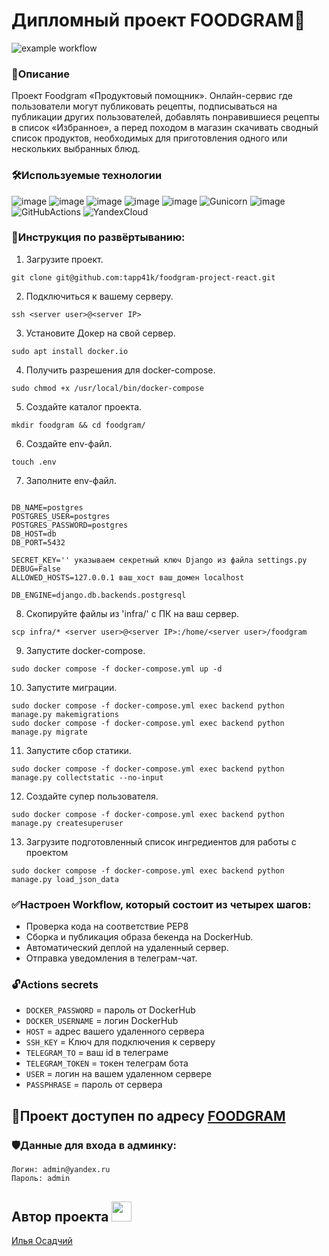 # Дипломный проект FOODGRAM🍔 
![example workflow](https://github.com/tapp41k/foodgram-project-react/actions/workflows/main.yml/badge.svg)
### 📖Описание
Проект Foodgram «Продуктовый помощник». Онлайн-сервис где пользователи могут публиковать рецепты, подписываться на публикации других пользователей, добавлять понравившиеся рецепты в список «Избранное», а перед походом в магазин скачивать сводный список продуктов, необходимых для приготовления одного или нескольких выбранных блюд.
### 🛠️Используемые технологии
![image](https://img.shields.io/badge/Python-FFD43B?style=for-the-badge&logo=python&logoColor=blue)
![image](https://img.shields.io/badge/Django-092E20?style=for-the-badge&logo=django&logoColor=green)
![image](https://img.shields.io/badge/django%20rest-ff1709?style=for-the-badge&logo=django&logoColor=white)
![image](https://img.shields.io/badge/Docker-2CA5E0?style=for-the-badge&logo=docker&logoColor=white)
![image](https://img.shields.io/badge/Nginx-009639?style=for-the-badge&logo=nginx&logoColor=white)
![Gunicorn](https://img.shields.io/badge/gunicorn-%298729.svg?style=for-the-badge&logo=gunicorn&logoColor=white)
![image](https://img.shields.io/badge/PostgreSQL-316192?style=for-the-badge&logo=postgresql&logoColor=white)
![GitHubActions](https://img.shields.io/badge/GitHub_Actions-black?style=for-the-badge&logo=github-actions&logoColor=white)
![YandexCloud](https://img.shields.io/badge/Yandex_Cloud-FFD43B?style=for-the-badge&logo=yandex-cloud&logoColor=white)
### 📝Инструкция по развёртыванию:
1. Загрузите проект.
```
git clone git@github.com:tapp41k/foodgram-project-react.git
```
2. Подключиться к вашему серверу.
```
ssh <server user>@<server IP>
```
3. Установите Докер на свой сервер.
```
sudo apt install docker.io
```
4. Получить разрешения для docker-compose.
```
sudo chmod +x /usr/local/bin/docker-compose
```
5. Создайте каталог проекта.
```
mkdir foodgram && cd foodgram/
```
6. Создайте env-файл.
```
touch .env
```
7. Заполните env-файл.
```

DB_NAME=postgres
POSTGRES_USER=postgres
POSTGRES_PASSWORD=postgres
DB_HOST=db
DB_PORT=5432

SECRET_KEY='' указываем секретный ключ Django из файла settings.py
DEBUG=False
ALLOWED_HOSTS=127.0.0.1 ваш_хост ваш_домен localhost

DB_ENGINE=django.db.backends.postgresql

```
8. Скопируйте файлы из 'infra/' с ПК на ваш сервер.
```
scp infra/* <server user>@<server IP>:/home/<server user>/foodgram
```
9. Запустите docker-compose.
```
sudo docker compose -f docker-compose.yml up -d
```
10. Запустите миграции.
```
sudo docker compose -f docker-compose.yml exec backend python manage.py makemigrations
sudo docker compose -f docker-compose.yml exec backend python manage.py migrate
```
11. Запустите сбор статики.
```
sudo docker compose -f docker-compose.yml exec backend python manage.py collectstatic --no-input
```
12. Создайте супер пользователя.
```
sudo docker compose -f docker-compose.yml exec backend python manage.py createsuperuser
```
13. Загрузите подготовленный список ингредиентов для работы с проектом
```
sudo docker compose -f docker-compose.yml exec backend python manage.py load_json_data
```

### ✅Настроен Workflow, который состоит из четырех шагов:
- Проверка кода на соответствие PEP8
- Сборка и публикация образа бекенда на DockerHub.
- Автоматический деплой на удаленный сервер.
- Отправка уведомления в телеграм-чат.

### 🔓Actions secrets
- `DOCKER_PASSWORD` = пароль от DockerHub
- `DOCKER_USERNAME` = логин DockerHub
- `HOST` = адрес вашего удаленного сервера
- `SSH_KEY` = Ключ для подключения к серверу
- `TELEGRAM_TO` = ваш id в телеграме
- `TELEGRAM_TOKEN` = токен телеграм бота
- `USER` = логин на вашем удаленном сервере
- `PASSPHRASE` = пароль от сервера

<h2>🚀Проект доступен по адресу 
<a href="https://foodgramn1.sytes.net/" target="_blank">FOODGRAM</a></h2>

### 🛡️Данные для входа в админку:
```
Логин: admin@yandex.ru
Пароль: admin
```
<h2> Автор проекта </a> 
<img src="https://github.com/blackcater/blackcater/raw/main/images/Hi.gif" height="32" width="32"/></h2>

[Илья Осадчий](https://github.com/tapp41k)
